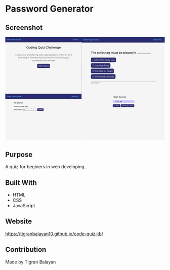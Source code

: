 # Password Generator

## Screenshot
![Mockup Screenshot](./QuizMockup.jpg)

## Purpose
A quiz for beginers in web developing.

## Built With
* HTML
* CSS
* JavaScript

## Website
https://tigranbalayan10.github.io/code-quiz-tb/

## Contribution
Made by Tigran Balayan